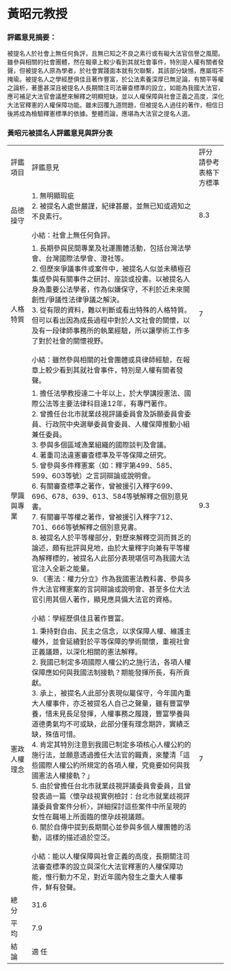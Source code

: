 # 黃昭元教授

### 評鑑意見摘要：

被提名人於社會上無任何負評，且無已知之不良之素行或有礙大法官信譽之風聞。雖參與相關的社會團體，然在報章上較少看到其就社會事件，特別是人權有關者發聲，但被提名人原為學者，於社會實踐面本就有欠聯繫，其該部分缺憾，應屬瑕不掩瑜。被提名人之學經歷俱佳且著作豐富，於公法素養深厚已無足論，有關平等權之論析，著墨甚深且被提名人長期關注司法審查標準的設立，如能為我國大法官，應可補足大法官會議歷來解釋之明顯短缺，並以人權保障與社會正義之高度，深化大法官釋憲的人權保障功能。雖未回覆九道問題，但被提名人過往的著作，相信日後將成為檢驗釋憲標準的依據。整體而論，應堪為大法官之提名人選。

### 黃昭元被提名人評鑑意見與評分表

<table class="table table-bordered table-hover table-condensed">
    <tbody>
        <tr>
            <td>評鑑項目</td>
            <td>評鑑意見</td>
            <td>評分<br/> 請參考表格下方標準</td>
        </tr>
        <tr>
            <td>品德操守</td>
            <td>1. 無明顯瑕疵<br/> 2. 被提名人處世嚴謹，紀律甚嚴，並無已知或週知之不良素行。<br/> <br/> 小結：社會上無任何負評。</td>
            <td>8.3</td>
        </tr>
        <tr>
            <td>人格特質</td>
            <td>1. 長期參與民間專業及社運團體活動，包括台灣法學會、台灣國際法學會、澄社等。<br/> 2. 但歷來爭議事件或案件中，被提名人似並未積極召集或參與有關事件之研討、座談或投書。以被提名人身為重要公法學者，作為似嫌保守，不利於近未來開創性/爭議性法律爭議之解決。<br/> 3. 從有限的資料，難以判斷或看出特殊的人格特質。但可以看出因為成長過程中對於人文社會的關懷，以及有一段律師事務所的執業經驗，所以讓學術工作多了對於社會的關懷視野。<br/> <br/> 小結：雖然參與相關的社會團體或具律師經驗，在報章上較少看到其就社會事件，特別是人權有關者發聲。</td>
            <td>7</td>
        </tr>
        <tr>
            <td>學識與專業</td>
            <td>1. 擔任法學教授達二十年以上，於大學講授憲法、國際公法等主要法律科目達12年，有專門著作。<br/> 2. 曾擔任台北市就業歧視評議委員會及訴願委員會委員、行政院中央選舉委員會委員、人權保障推動小組兼任委員。<br/> 3. 參與多個區域漁業組織的國際談判及會議。<br/> 4. 著重司法違憲審查標準及平等保障之研究。<br/> 5. 曾參與多件釋憲案（如：釋字第499、585、599、603等號）之言詞辯論或說明會。<br/> 6. 有關審查標準之著作，曾被援引入釋字699、696、678、639、613、584等號解釋之個別意見書。<br/> 7. 有關審平等權之著作，曾被援引入釋字712、701、666等號解釋之個別意見書。<br/> 8. 被提名人於平等權部分，對歷來解釋空洞而貧乏的論述，頗有批評與見地，由於大量釋字向兼有平等權為解釋標的，被提名人此部分表現堪信可為我國大法官注入全新之能量。<br/> 9. 《憲法：權力分立》作為我國憲法教科書、參與多件大法官釋憲案的言詞辯論或說明會、甚至多位大法官引用其個人著作，顯見應具備大法官的資格。<br/> <br/> 小結：學經歷俱佳且著作豐富。</td>
            <td>9.3</td>
        </tr>
        <tr>
            <td>憲政人權理念</td>
            <td>1. 秉持對自由、民主之信念，以求保障人權、維護主權外，並會延續對於平等保障的學術關懷，重視社會正義議題，以深化相關的憲法解釋。<br/> 2. 我國已制定多項國際人權公約之施行法，各項人權保障應如何與我國法制接軌？期能發揮所長，有所貢獻。<br/> 3. 承上，被提名人此部分表現似屬保守，今年國內重大人權事件，亦乏被提名人自己之聲量，雖有豐富學養，惜未見長足發揮，人權事務之履踐，豐富學養與道德勇氣均不可或缺，此部分僅有理念期許，實績乏缺，殊值可惜。<br/> 4. 肯定其特別注意到我國已制定多項核心人權公約的施行法，並願意透過擔任大法官的職責，來釐清「這些國際人權公約所規定的各項人權，究竟要如何與我國憲法人權接軌？」<br/> 5. 由於曾擔任台北市就業歧視評議委員會委員，且曾發表過一篇〈懷孕歧視實例檢討：台北市就業歧視評議委員會案件分析〉，詳細探討這些案件中所呈現的女性在職場上所面臨的懷孕歧視議題。<br/> 6. 關於自傳中提到長期關心並參與多個人權團體的活動，這樣的描述過於空泛。<br/> <br/> 小結：能以人權保障與社會正義的高度，長期關注司法審查標準的設立與深化大法官釋憲的人權保障功能，惟行動力不足，對近年國內發生之重大人權事件，鮮有發聲。</td>
            <td>7</td>
        </tr>
        <tr>
            <td>總 分</td>
            <td colspan="2">31.6</td>
        </tr>
        <tr>
            <td>平 均</td>
            <td colspan="2">7.9</td>
        </tr>
        <tr>
            <td>結 論</td>
            <td colspan="2">適 任</td>
        </tr>
    </tbody>
</table>

